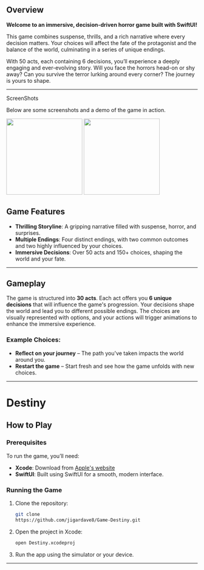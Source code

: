 ## Overview

**Welcome to an immersive, decision-driven horror game built with SwiftUI!** 

This game combines suspense, thrills, and a rich narrative where every decision matters. 
Your choices will affect the fate of the protagonist and the balance of the world, culminating in a series of unique endings.

With 50 acts, each containing 6 decisions, you’ll experience a deeply engaging and ever-evolving story. Will you face the horrors head-on or shy away? Can you survive the terror lurking around every corner? The journey is yours to shape.

---
ScreenShots

Below are some screenshots and a demo of the game in action.

<img src="https://github.com/user-attachments/assets/174de534-1b37-44be-a792-f4a089244b30" width="200" />
<img src="https://github.com/user-attachments/assets/2c810198-cd23-4e60-84f8-3e75ae5b49cf" width="200" />



## Game Features

- **Thrilling Storyline**: A gripping narrative filled with suspense, horror, and surprises.
- **Multiple Endings**: Four distinct endings, with two common outcomes and two highly influenced by your choices.
- **Immersive Decisions**: Over 50 acts and 150+ choices, shaping the world and your fate.


---

## Gameplay

The game is structured into **30 acts**. Each act offers you **6 unique decisions** that will influence the game's progression. Your decisions shape the world and lead you to different possible endings. The choices are visually represented with options, and your actions will trigger animations to enhance the immersive experience.

### Example Choices:

- **Reflect on your journey** – The path you've taken impacts the world around you.
- **Restart the game** – Start fresh and see how the game unfolds with new choices.

---
# Destiny

## How to Play

### Prerequisites

To run the game, you’ll need:

- **Xcode**: Download from [Apple's website](https://developer.apple.com/xcode/)
- **SwiftUI**: Built using SwiftUI for a smooth, modern interface.

### Running the Game

1. Clone the repository:
    ```bash
    git clone 
    https://github.com/jigardave8/Game-Destiny.git
    ```

2. Open the project in Xcode:
    ```bash
    open Destiny.xcodeproj
    ```

3. Run the app using the simulator or your device.

---
